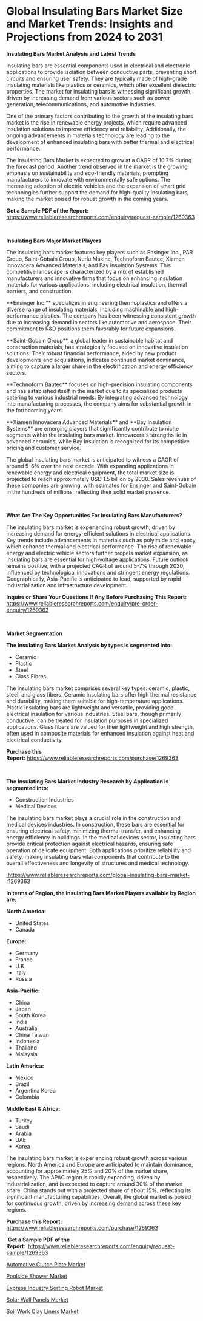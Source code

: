<p><h1>Global Insulating Bars Market Size and Market Trends: Insights and Projections from 2024 to 2031</h1></p><p><strong>Insulating Bars Market Analysis and Latest Trends</strong></p>
<p><p>Insulating bars are essential components used in electrical and electronic applications to provide isolation between conductive parts, preventing short circuits and ensuring user safety. They are typically made of high-grade insulating materials like plastics or ceramics, which offer excellent dielectric properties. The market for insulating bars is witnessing significant growth, driven by increasing demand from various sectors such as power generation, telecommunications, and automotive industries.</p><p>One of the primary factors contributing to the growth of the insulating bars market is the rise in renewable energy projects, which require advanced insulation solutions to improve efficiency and reliability. Additionally, the ongoing advancements in materials technology are leading to the development of enhanced insulating bars with better thermal and electrical performance. </p><p>The Insulating Bars Market is expected to grow at a CAGR of 10.7% during the forecast period. Another trend observed in the market is the growing emphasis on sustainability and eco-friendly materials, prompting manufacturers to innovate with environmentally safe options. The increasing adoption of electric vehicles and the expansion of smart grid technologies further support the demand for high-quality insulating bars, making the market poised for robust growth in the coming years.</p></p>
<p><strong>Get a Sample PDF of the Report:&nbsp;</strong> <a href="https://www.reliableresearchreports.com/enquiry/request-sample/1269363?utm_campaign=31&utm_medium=2&utm_source=Github&utm_content=ia&utm_term=29102024&utm_id=insulating-bars">https://www.reliableresearchreports.com/enquiry/request-sample/1269363</a></p>
<p>&nbsp;</p>
<p><strong>Insulating Bars Major Market Players</strong></p>
<p><p>The insulating bars market features key players such as Ensinger Inc., PAR Group, Saint-Gobain Group, Nurlu Makine, Technoform Bautec, Xiamen Innovacera Advanced Materials, and Bay Insulation Systems. This competitive landscape is characterized by a mix of established manufacturers and innovative firms that focus on enhancing insulation materials for various applications, including electrical insulation, thermal barriers, and construction.</p><p>**Ensinger Inc.** specializes in engineering thermoplastics and offers a diverse range of insulating materials, including machinable and high-performance plastics. The company has been witnessing consistent growth due to increasing demand in sectors like automotive and aerospace. Their commitment to R&D positions them favorably for future expansions.</p><p>**Saint-Gobain Group**, a global leader in sustainable habitat and construction materials, has strategically focused on innovative insulation solutions. Their robust financial performance, aided by new product developments and acquisitions, indicates continued market dominance, aiming to capture a larger share in the electrification and energy efficiency sectors.</p><p>**Technoform Bautec** focuses on high-precision insulating components and has established itself in the market due to its specialized products catering to various industrial needs. By integrating advanced technology into manufacturing processes, the company aims for substantial growth in the forthcoming years.</p><p>**Xiamen Innovacera Advanced Materials** and **Bay Insulation Systems** are emerging players that significantly contribute to niche segments within the insulating bars market. Innovacera's strengths lie in advanced ceramics, while Bay Insulation is recognized for its competitive pricing and customer service.</p><p>The global insulating bars market is anticipated to witness a CAGR of around 5-6% over the next decade. With expanding applications in renewable energy and electrical equipment, the total market size is projected to reach approximately USD 1.5 billion by 2030. Sales revenues of these companies are growing, with estimates for Ensinger and Saint-Gobain in the hundreds of millions, reflecting their solid market presence.</p></p>
<p>&nbsp;</p>
<p><strong>What Are The Key Opportunities For Insulating Bars Manufacturers?</strong></p>
<p><p>The insulating bars market is experiencing robust growth, driven by increasing demand for energy-efficient solutions in electrical applications. Key trends include advancements in materials such as polyimide and epoxy, which enhance thermal and electrical performance. The rise of renewable energy and electric vehicle sectors further propels market expansion, as insulating bars are essential for high-voltage applications. Future outlook remains positive, with a projected CAGR of around 5-7% through 2030, influenced by technological innovations and stringent energy regulations. Geographically, Asia-Pacific is anticipated to lead, supported by rapid industrialization and infrastructure development.</p></p>
<p><strong>Inquire or Share Your Questions If Any Before Purchasing This Report:</strong> <a href="https://www.reliableresearchreports.com/enquiry/pre-order-enquiry/1269363?utm_campaign=31&utm_medium=2&utm_source=Github&utm_content=ia&utm_term=29102024&utm_id=insulating-bars">https://www.reliableresearchreports.com/enquiry/pre-order-enquiry/1269363</a></p>
<p>&nbsp;</p>
<p><strong>Market Segmentation</strong></p>
<p><strong>The Insulating Bars Market Analysis by types is segmented into:</strong></p>
<p><ul><li>Ceramic</li><li>Plastic</li><li>Steel</li><li>Glass Fibres</li></ul></p>
<p><p>The insulating bars market comprises several key types: ceramic, plastic, steel, and glass fibers. Ceramic insulating bars offer high thermal resistance and durability, making them suitable for high-temperature applications. Plastic insulating bars are lightweight and versatile, providing good electrical insulation for various industries. Steel bars, though primarily conductive, can be treated for insulation purposes in specialized applications. Glass fibers are valued for their lightweight and high strength, often used in composite materials for enhanced insulation against heat and electrical conductivity.</p></p>
<p><strong>Purchase this Report:&nbsp;</strong><a href="https://www.reliableresearchreports.com/purchase/1269363?utm_campaign=31&utm_medium=2&utm_source=Github&utm_content=ia&utm_term=29102024&utm_id=insulating-bars">https://www.reliableresearchreports.com/purchase/1269363</a></p>
<p>&nbsp;</p>
<p><strong>The Insulating Bars Market Industry Research by Application is segmented into:</strong></p>
<p><ul><li>Construction Industries</li><li>Medical Devices</li></ul></p>
<p><p>The insulating bars market plays a crucial role in the construction and medical devices industries. In construction, these bars are essential for ensuring electrical safety, minimizing thermal transfer, and enhancing energy efficiency in buildings. In the medical devices sector, insulating bars provide critical protection against electrical hazards, ensuring safe operation of delicate equipment. Both applications prioritize reliability and safety, making insulating bars vital components that contribute to the overall effectiveness and longevity of structures and medical technology.</p></p>
<p><a href="https://www.reliableresearchreports.com/global-insulating-bars-market-r1269363?utm_campaign=31&utm_medium=2&utm_source=Github&utm_content=ia&utm_term=29102024&utm_id=insulating-bars">&nbsp;https://www.reliableresearchreports.com/global-insulating-bars-market-r1269363</a></p>
<p><strong>In terms of Region, the Insulating Bars Market Players available by Region are:</strong></p>
<p>
    <p> <strong> North America: </strong>
        <ul>
            <li>United States</li>
            <li>Canada</li>
        </ul>
        </p> 
    <p> <strong> Europe: </strong>
        <ul>
            <li>Germany</li>
            <li>France</li>
            <li>U.K.</li>
            <li>Italy</li>
            <li>Russia</li>
        </ul>
        </p> 
    <p> <strong> Asia-Pacific: </strong>
        <ul>
            <li>China</li>
            <li>Japan</li>
            <li>South Korea</li>
            <li>India</li>
            <li>Australia</li>
            <li>China Taiwan</li>
            <li>Indonesia</li>
            <li>Thailand</li>
            <li>Malaysia</li>
        </ul>
        </p> 
    <p> <strong> Latin America: </strong>
        <ul>
            <li>Mexico</li>
            <li>Brazil</li>
            <li>Argentina Korea</li>
            <li>Colombia</li>
        </ul>
        </p> 
    <p> <strong> Middle East & Africa: </strong>
        <ul>
            <li>Turkey</li>
            <li>Saudi</li>
            <li>Arabia</li>
            <li>UAE</li>
            <li>Korea</li>
        </ul>
    </p>
    </p>
<p><p>The insulating bars market is experiencing robust growth across various regions. North America and Europe are anticipated to maintain dominance, accounting for approximately 25% and 20% of the market share, respectively. The APAC region is rapidly expanding, driven by industrialization, and is expected to capture around 30% of the market share. China stands out with a projected share of about 15%, reflecting its significant manufacturing capabilities. Overall, the global market is poised for continuous growth, driven by increasing demand across these key regions.</p></p>
<p><strong>Purchase this Report: </strong><a href="https://www.reliableresearchreports.com/purchase/1269363?utm_campaign=31&utm_medium=2&utm_source=Github&utm_content=ia&utm_term=29102024&utm_id=insulating-bars">https://www.reliableresearchreports.com/purchase/1269363</a></p>
<p>&nbsp;<strong>Get a Sample PDF of the Report:&nbsp;&nbsp;</strong><a href="https://www.reliableresearchreports.com/enquiry/request-sample/1269363?utm_campaign=31&utm_medium=2&utm_source=Github&utm_content=ia&utm_term=29102024&utm_id=insulating-bars">https://www.reliableresearchreports.com/enquiry/request-sample/1269363</a></p>
<p><strong></strong></p>
<p><p><a href="https://issuu.com/reportprime-2/docs/automotive-clutch-plate-market-size_3dd4fd96912c6d?utm_campaign=31&utm_medium=2&utm_source=Github&utm_content=ia&utm_term=29102024&utm_id=insulating-bars">Automotive Clutch Plate Market</a></p><p><a href="https://www.linkedin.com/pulse/poolside-shower-market-trends-strategic-insights-2024-2031-s2n5c?utm_campaign=31&utm_medium=2&utm_source=Github&utm_content=ia&utm_term=29102024&utm_id=insulating-bars">Poolside Shower Market</a></p><p><a href="https://issuu.com/reportprime-2/docs/express-industry-sorting-robot-mark_b81affc4bfc44a?utm_campaign=31&utm_medium=2&utm_source=Github&utm_content=ia&utm_term=29102024&utm_id=insulating-bars">Express Industry Sorting Robot Market</a></p><p><a href="https://www.linkedin.com/pulse/solar-wall-panels-market-segmentation-geographical-regions-rx6je?utm_campaign=31&utm_medium=2&utm_source=Github&utm_content=ia&utm_term=29102024&utm_id=insulating-bars">Solar Wall Panels Market</a></p><p><a href="https://github.com/cristy9x9bur/Market-Research-Report-List-1/blob/main/soil-work-clay-liners-market.md?utm_campaign=31&utm_medium=2&utm_source=Github&utm_content=ia&utm_term=29102024&utm_id=insulating-bars">Soil Work Clay Liners Market</a></p></p>